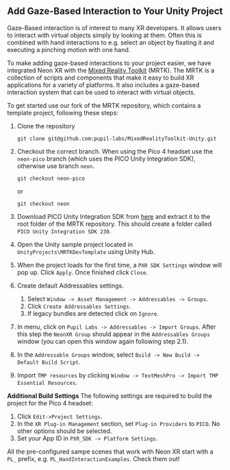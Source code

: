 ## Add Gaze-Based Interaction to Your Unity Project
Gaze-Based interaction is of interest to many XR developers. It allows users to interact with virtual objects simply by looking at them. Often this is combined with hand interactions to e.g. select an object by fixating it and executing a pinching motion with one hand. 

To make adding gaze-based interactions to your project easier, we have integrated Neon XR with the [Mixed Reality Toolkit](https://learn.microsoft.com/en-us/windows/mixed-reality/mrtk-unity/mrtk3-overview/) (MRTK). The MRTK is a collection of scripts and components that make it easy to build XR applications for a variety of platforms. It also includes a gaze-based interaction system that can be used to interact with virtual objects.

To get started use our fork of the MRTK repository, which contains a template project, following these steps:
1. Clone the repository
    ```
    git clone git@github.com:pupil-labs/MixedRealityToolkit-Unity.git
    ```
1. Checkout the correct branch. When using the Pico 4 headset use the `neon-pico` branch (which uses the PICO Unity Integration SDK), otherwise use branch `neon`.
    ```
    git checkout neon-pico
    ```
    or

    ```
    git checkout neon
    ```
1. Download PICO Unity Integration SDK from [here](https://developer-global.pico-interactive.com/resources/) and extract it to the root folder of the MRTK repository. This should create a folder called `PICO Unity Integration SDK 230`.
1. Open the Unity sample project located in `UnityProjects\MRTKDevTemplate` using Unity Hub.
1. When the project loads for the first time, a `PXR SDK Settings` window will pop up. Click `Apply`. Once finished click `Close`.
1. Create default Addressables settings.
    1. Select `Window -> Asset Management -> Addressables -> Groups`.
    2. Click `Create Addressables Settings`.
    3. If legacy bundles are detected click on `Ignore`.
1. In menu, click on `Pupil Labs -> Addressables -> Import Groups`. After this step the `NeonXR Group` should appear in the `Addressables Groups` window (you can open this window again following step 2.1).
1. In the `Addressable Groups` window, select `Build -> New Build -> Default Build Script`.
1. Import `TMP resources` by clicking `Window -> TextMeshPro -> Import TMP Essential Resources`.

**Additional Build Settings**
The following settings are required to build the project for the Pico 4 headset:
1. Click `Edit->Project Settings`.
1. In the `XR Plug-in Management` section, set `Plug-in Providers` to `PICO`. No other options should be selected.
1. Set your App ID in `PXR_SDK -> Platform Settings`.

All the pre-configured sampe scenes that work with Neon XR start with a `PL_` prefix, e.g. `PL_HandInteractionExamples`. Check them out!
